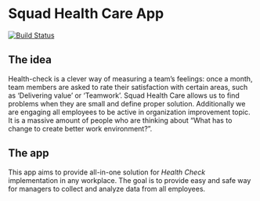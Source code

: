# Squad Health Care App
[![Build Status](https://travis-ci.org/nokia-wroclaw/innovativeproject-health-care.svg?branch=develop)](https://travis-ci.org/nokia-wroclaw/innovativeproject-health-care)

## The idea
Health-check is a clever way of measuring a team’s feelings: once a month, team members are asked to rate their satisfaction with certain areas, such as ‘Delivering value’ or ‘Teamwork’. Squad Health Care allows us to find problems when they are small and define proper solution. Additionally we are engaging all employees to be active in organization improvement topic. It is a massive amount of people who are thinking about “What has to change to create better work environment?”.

## The app
This app aims to provide all-in-one solution for _Health Check_ implementation in any workplace. The goal is to provide easy and safe way for managers to collect and analyze data from all employees.